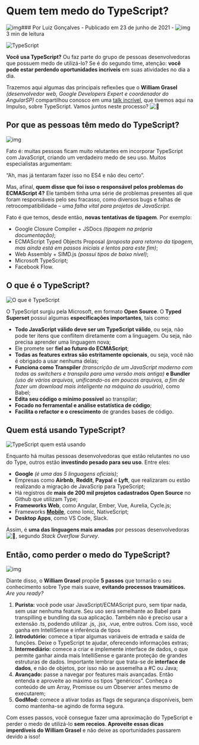 # Quem tem medo do TypeScript?

![img](https://secure.gravatar.com/avatar/dc7c6804f4f8333b3d4b4105bb38e711?s=96&d=mm&r=g)### Por Luiz Gonçalves -  Publicado em 23 de junho de 2021 - ![img](https://blog.impulso.network/wp-content/uploads/2021/06/clock.svg)3 min de leitura

![TypeScript](https://blog.impulso.network/wp-content/uploads/2021/06/Quem-tem-medo-do-TypeScript-Blog-Impulso.jpg)

**Você usa TypeScript?** Ou faz parte do grupo de pessoas desenvolvedoras que possuem medo de utilizá-lo? Se é do segundo time, atenção: **você pode estar perdendo oportunidades incríveis** em suas atividades no dia a dia.

Trazemos aqui algumas das principais reflexões que o **William Grasel** *(desenvolvedor web, Google Developers Expert e coordenador do AngularSP)* compartilhou conosco em uma [talk incrível](https://www.youtube.com/watch?v=J9OoXt1dvm8), que tivemos aqui na Impulso, sobre TypeScript. Vamos juntos neste processo? ![🚀](https://s.w.org/images/core/emoji/13.1.0/svg/1f680.svg)

## **Por que as pessoas têm medo do TypeScript?**

![img](https://blog.impulso.network/wp-content/uploads/2021/06/por-que-temer-o-TypeScript-Blog-Impulso-1024x683.jpg)

Fato é: muitas pessoas ficam muito relutantes em incorporar TypeScript com JavaScript, criando um verdadeiro medo de seu uso. Muitos especialistas argumentam:

“Ah, mas já tentaram fazer isso no ES4 e não deu certo”.

Mas, afinal, **quem disse que foi isso o responsável pelos problemas do ECMAScript 4?** Ele também tinha uma série de problemas presentes ali que foram responsáveis pelo seu fracasso, como diversos bugs e falhas de retrocompatibilidade *– uma falha vital para projetos de JavaScript.*

Fato é que temos, desde então, **novas tentativas de tipagem**. Por exemplo:

- Google Closure Compiler + JSDocs *(tipagem na própria documentação)*;
- ECMAScript Typed Objects Proposal *(proposta para retorno da tipagem, mas ainda está em passos iniciais e lentos para este fim)*;
- Web Assembly + SIMD.js *(possui tipos de baixo nível)*;
- Microsoft TypeScript;
- Facebook Flow.

## **O que é o TypeScript?**

![O que é TypeScript](https://blog.impulso.network/wp-content/uploads/2021/06/typescript-o-que-e-Impulso-1024x472.png)

O TypeScript surgiu pela Microsoft, em formato **Open Source**. O **Typed Superset** possui algumas **especificações importantes**, tais como:

- **Todo JavaScript válido deve ser um TypeScript válido**, ou seja, não pode ter itens que conflitem diretamente com a linguagem. Ou seja, não precisa aprender uma linguagem nova;
- Ele promete ser **fiel ao futuro do ECMAScript**;
- **Todas as features extras são estritamente opcionais**, ou seja, você não é obrigado a usar nenhuma delas;
- **Funciona como Transpiler** *(transcrição de um JavaScript moderno com todas as switchers e transpila para uma versão mais antiga)* **e Bundler** *(uso de vários arquivos, unificando-os em poucos arquivos, a fim de fazer um download mais inteligente na máquina do usuário)*, como Babel;
- **Edita seu código o mínimo possível** ao transpilar;
- **Focado no ferramental e análise estatística de código**;
- **Facilita o refactor e o crescimento** de grandes bases de código.

## **Quem está usando TypeScript?**

![TypeScript quem está usando](https://blog.impulso.network/wp-content/uploads/2021/06/Google-e-TypeScript-Blog-Impulso.jpg)

Enquanto há muitas pessoas desenvolvedoras que estão relutantes no uso do Type, outros estão **investindo pesado para seu uso**. Entre eles:

- **Google** *(é uma das 5 linguagens oficiais)*;
- Empresas como **Airbnb**, **Reddit**, **Paypal** e **Lyft**, que realizaram ou estão realizando a migração de JavaScrip para TypeScript;
- Há registros de **mais de 200 mil projetos cadastrados Open Source** no Github que utilizam Type;
- **Frameworks Web**, como Angular, Ember, Vue, Aurelia, Cycle.js;
- Frameworks [**Mobile**](https://blog.impulso.network/desenvolvimento-de-app-mobile-dicas-para-entrar-nessa-area/), como Ionic, NativeScript;
- **Desktop Apps**, como VS Code, Slack.

Assim, é **uma das linguagens mais amadas** por pessoas desenvolvedoras ![🧡](https://s.w.org/images/core/emoji/13.1.0/svg/1f9e1.svg), segundo *Stack Overflow Survey*.

## **Então, como perder o medo do TypeScript?**

![img](https://blog.impulso.network/wp-content/uploads/2021/06/como-perder-o-medo-do-TypeScript-Blog-Impulso-1-1024x683.jpg)

Diante disso, o **William Grasel** propõe **5 passos** que tornarão o seu conhecimento sobre Type mais suave, **evitando processos traumáticos.** *Are you ready?*

1. **Purista:** você pode usar JavaScript/ECMAScript puro, sem tipar nada, sem usar nenhuma feature. Seu uso será semelhante ao Babel para transpilling e bundling da sua aplicação. Também não é preciso usar a extensão .ts, podendo utilizar .js, .jsx, .vue, entre outros. Com isso, você ganha em IntelliSense e inferência de tipos
2. **Introdutório:** comece a tipar algumas variáveis de entrada e saída de funções. Deixe o TypeScript te ajudar, oferecendo informações extras;
3. **Intermediário:** comece a criar e implemente interface de dados, o que permite ganhar ainda mais IntelliSense e garante proteção de grandes estruturas de dados. Importante lembrar que trata-se de **interface de dados**, e não de objetos, por isso não se assemelha a #C ou Java;
4. **Avançado:** passe a navegar por features mais avançadas. Então entenda e aproveite ao máximo os tipos “genéricos”. Conheça o conteúdo de um Array, Promisse ou um Observer antes mesmo de executarem;
5. **GodMod:** comece a ativar todas as flags de segurança disponíveis, bem como mantenha-se agindo de forma segura.

Com esses passos, você consegue fazer uma aproximação do TypeScript e perder o medo de utilizá-lo **sem receios**. **Aproveite essas dicas imperdíveis do William Grasel** e não deixe as oportunidades passarem devido a isso! 